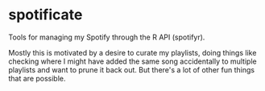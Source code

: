 # spotificate
Tools for managing my Spotify through the R API (spotifyr).

Mostly this is motivated by a desire to curate my playlists, doing things like checking where I might have added the same song accidentally to multiple playlists and want to prune it back out. But there's a lot of other fun things that are possible.

